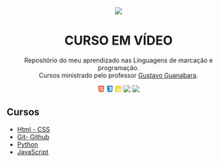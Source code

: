 <div align="center">
  <img width="200px" src="https://github.com/gustavoguanabara/html-css/blob/master/imagens/mascote.png?raw=true"><br>
  
<h1>CURSO EM VÍDEO</h1>
  
  <p>Repositório do meu aprendizado nas Linguagens de marcação e programação. <br> Cursos ministrado pelo professor <a href="https://github.com/gustavoguanabara/html-css">Gustavo Guanabara</a>.</p>
  
  <img width="3%" src="https://raw.githubusercontent.com/devicons/devicon/master/icons/html5/html5-original.svg"> <img width="3%" src="https://raw.githubusercontent.com/devicons/devicon/master/icons/css3/css3-original.svg"> <img width="3%" src="https://raw.githubusercontent.com/devicons/devicon/master/icons/javascript/javascript-plain.svg"> 
            <img width="3%" src="https://cdn.jsdelivr.net/gh/devicons/devicon/icons/python/python-original.svg" /> <img width="3%" src="https://cdn.jsdelivr.net/gh/devicons/devicon/icons/git/git-original.svg" />
          
            
          
</div>

<h2>Cursos</h2>

  <ul>
    <li><a href="https://github.com/philippewanuty/CursoEmVideo/tree/main/Html-CSS" target="_blank" >Html - CSS </a></li>
    <li><a href="https://github.com/philippewanuty/CursoEmVideo/tree/main/Git%20%26%20GitHub" target="_blank" >Git- Github</a></li>
    <li><a href="https://github.com/philippewanuty/CursoEmVideo/tree/main/Python" target="_blank" >Python</a></li>
    <li><a href="#" target="_blank" >JavaScript</a></li>
  </ul>

